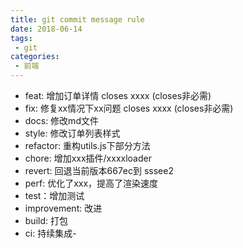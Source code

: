 ```yaml
---
title: git commit message rule
date: 2018-06-14
tags:
 - git
categories:
 - 前端
---
```


- feat: 增加订单详情  closes xxxx (closes非必需)
- fix: 修复xx情况下xx问题  closes xxxx (closes非必需)
- docs: 修改md文件
- style: 修改订单列表样式
- refactor: 重构utils.js下部分方法
- chore: 增加xxx插件/xxxxloader
- revert: 回退当前版本667ec到 sssee2
- perf: 优化了xxx，提高了渲染速度
- test：增加测试
- improvement: 改进
- build: 打包
- ci: 持续集成-
<img :src="$withBase('/avatar.jpg')">

